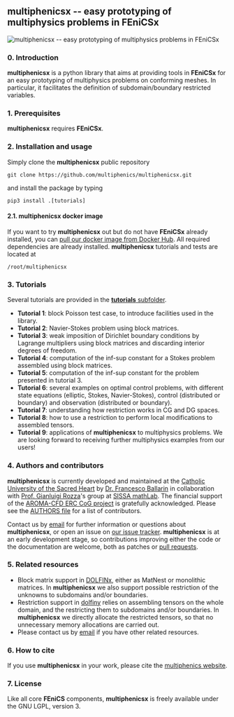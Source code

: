 ## multiphenicsx -- easy prototyping of multiphysics problems in FEniCSx ##
![multiphenicsx -- easy prototyping of multiphysics problems in FEniCSx](https://raw.githubusercontent.com/multiphenics/multiphenicsx/main/docs/multiphenicsx-logo-small.png "multiphenicsx -- easy prototyping of multiphysics problems in FEniCSx")

### 0. Introduction
**multiphenicsx** is a python library that aims at providing tools in **FEniCSx** for an easy prototyping of multiphysics problems on conforming meshes. In particular, it facilitates the definition of subdomain/boundary restricted variables.

### 1. Prerequisites
**multiphenicsx** requires **FEniCSx**.

### 2. Installation and usage
Simply clone the **multiphenicsx** public repository
```
git clone https://github.com/multiphenics/multiphenicsx.git
```
and install the package by typing
```
pip3 install .[tutorials]
```

#### 2.1. multiphenicsx docker image
If you want to try **multiphenicsx** out but do not have **FEniCSx** already installed, you can [pull our docker image from Docker Hub](https://hub.docker.com/r/multiphenics/multiphenicsx/). All required dependencies are already installed. **multiphenicsx** tutorials and tests are located at
```
/root/multiphenicsx
```

### 3. Tutorials
Several tutorials are provided in the [**tutorials** subfolder](https://github.com/multiphenics/multiphenicsx/tree/main/tutorials).
* **Tutorial 1**: block Poisson test case, to introduce facilities used in the library.
* **Tutorial 2**: Navier-Stokes problem using block matrices.
* **Tutorial 3**: weak imposition of Dirichlet boundary conditions by Lagrange multipliers using block matrices and discarding interior degrees of freedom.
* **Tutorial 4**: computation of the inf-sup constant for a Stokes problem assembled using block matrices.
* **Tutorial 5**: computation of the inf-sup constant for the problem presented in tutorial 3.
* **Tutorial 6**: several examples on optimal control problems, with different state equations (elliptic, Stokes, Navier-Stokes), control (distributed or boundary) and observation (distributed or boundary).
* **Tutorial 7**: understanding how restriction works in CG and DG spaces.
* **Tutorial 8**: how to use a restriction to perform local modifications to assembled tensors.
* **Tutorial 9**: applications of **multiphenicsx** to multiphysics problems. We are looking forward to receiving further multiphysics examples from our users!

### 4. Authors and contributors
**multiphenicsx** is currently developed and maintained at the [Catholic University of the Sacred Heart](https://www.unicatt.it/) by [Dr. Francesco Ballarin](https://www.francescoballarin.it) in collaboration with [Prof. Gianluigi Rozza](https://people.sissa.it/~grozza/)'s group at [SISSA mathLab](http://mathlab.sissa.it/). The financial support of the [AROMA-CFD ERC CoG project](https://people.sissa.it/~grozza/aroma-cfd/) is gratefully acknowledged. Please see the [AUTHORS file](https://github.com/multiphenics/multiphenicsx/blob/main/AUTHORS) for a list of contributors.

Contact us by [email](mailto:francesco.ballarin@unicatt.it) for further information or questions about **multiphenicsx**, or open an issue on [our issue tracker](https://github.com/multiphenics/multiphenicsx/issues). **multiphenicsx** is at an early development stage, so contributions improving either the code or the documentation are welcome, both as patches or [pull requests](https://github.com/multiphenics/multiphenicsx/pulls).

### 5. Related resources
* Block matrix support in [DOLFINx](https://github.com/FEniCS/dolfinx), either as MatNest or monolithic matrices. In **multiphenicsx** we also support possible restriction of the unknowns to subdomains and/or boundaries.
* Restriction support in [dolfiny](https://github.com/michalhabera/dolfiny) relies on assembling tensors on the whole domain, and the restricting them to subdomains and/or boundaries. In **multiphenicsx** we directly allocate the restricted tensors, so that no unnecessary memory allocations are carried out.
* Please contact us by [email](mailto:francesco.ballarin@unicatt.it) if you have other related resources.

### 6. How to cite
If you use **multiphenicsx** in your work, please cite the [multiphenics website](http://mathlab.sissa.it/multiphenics).

### 7. License
Like all core **FEniCS** components, **multiphenicsx** is freely available under the GNU LGPL, version 3.
